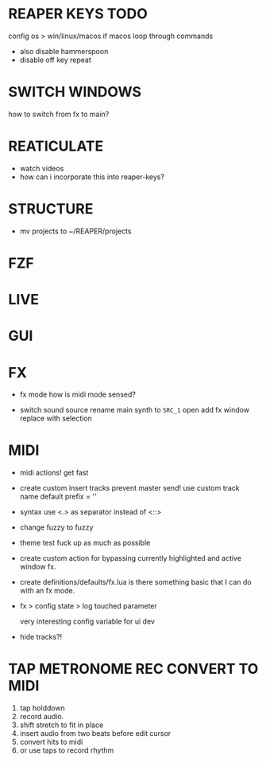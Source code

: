 # REAPER KEYS TODO

config os > win/linux/macos
if macos
    loop through commands
- also disable hammerspoon
- disable off key repeat

# SWITCH WINDOWS

how to switch from fx to main?

# REATICULATE
- watch videos
- how can i incorporate this into reaper-keys?

# STRUCTURE

- mv projects to ~/REAPER/projects


# FZF

# LIVE

# GUI

# FX

- fx mode
    how is midi mode sensed?

- switch sound source
    rename main synth to `SRC_1`
    open add fx window
    replace with selection

# MIDI

- midi actions!
    get fast

- create custom insert tracks
    prevent master send!
    use custom track name
    default prefix = ''

- syntax use <.> as separator instead of <::>

- change fuzzy to fuzzy

* theme
    test
    fuck up as much as possible

* create custom action for bypassing currently highlighted and active window fx.

* create definitions/defaults/fx.lua
    is there something basic that I can do with an fx mode.

* fx > config state > log touched parameter

    very interesting config variable for ui dev

* hide tracks?!

# TAP METRONOME REC CONVERT TO MIDI

1. tap holddown
2. record audio.
3. shift stretch to fit in place
3. insert audio from two beats before edit cursor
4. convert hits to midi
5. or use taps to record rhythm
